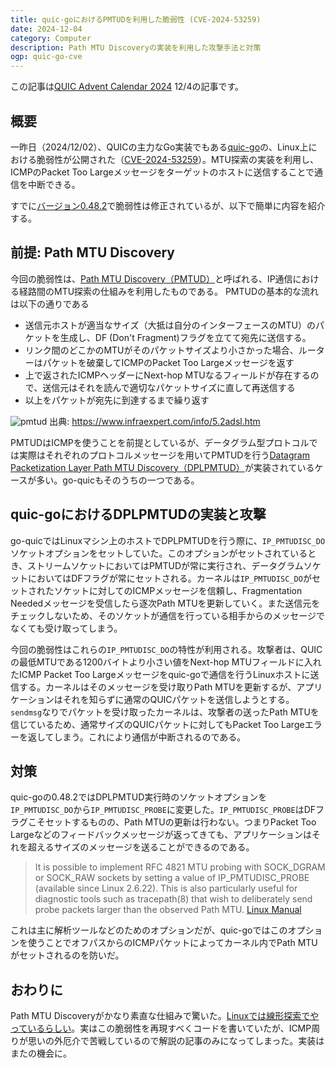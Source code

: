 ```yaml
---
title: quic-goにおけるPMTUDを利用した脆弱性 (CVE-2024-53259)
date: 2024-12-04
category: Computer
description: Path MTU Discoveryの実装を利用した攻撃手法と対策
ogp: quic-go-cve
---
```


この記事は[QUIC Advent Calendar 2024](https://qiita.com/advent-calendar/2024/quic) 12/4の記事です。
## 概要
一昨日（2024/12/02）、QUICの主力なGo実装でもある[quic-go](https://github.com/quic-go/quic-go)の、Linux上における脆弱性が公開された（[CVE-2024-53259](https://nvd.nist.gov/vuln/detail/CVE-2024-53259)）。MTU探索の実装を利用し、ICMPのPacket Too Largeメッセージをターゲットのホストに送信することで通信を中断できる。

すでに[バージョン0.48.2](https://github.com/quic-go/quic-go/releases/tag/v0.48.2)で脆弱性は修正されているが、以下で簡単に内容を紹介する。

## 前提: Path MTU Discovery
今回の脆弱性は、[Path MTU Discovery（PMTUD）](https://www.rfc-editor.org/rfc/rfc1191.html)と呼ばれる、IP通信における経路間のMTU探索の仕組みを利用したものである。
PMTUDの基本的な流れは以下の通りである
- 送信元ホストが適当なサイズ（大抵は自分のインターフェースのMTU）のパケットを生成し、DF (Don't Fragment)フラグを立てて宛先に送信する。
- リンク間のどこかのMTUがそのパケットサイズより小さかった場合、ルーターはパケットを破棄してICMPのPacket Too Largeメッセージを返す
- 上で返されたICMPヘッダーにNext-hop MTUなるフィールドが存在するので、送信元はそれを読んで適切なパケットサイズに直して再送信する
- 以上をパケットが宛先に到達するまで繰り返す

![pmtud](/media/pmtud.png)
出典: https://www.infraexpert.com/info/5.2adsl.htm

PMTUDはICMPを使うことを前提としているが、データグラム型プロトコルでは実際はそれぞれのプロトコルメッセージを用いてPMTUDを行う[Datagram Packetization Layer Path MTU Discovery（DPLPMTUD）](https://www.rfc-editor.org/rfc/rfc8899)が実装されているケースが多い。go-quicもそのうちの一つである。

## quic-goにおけるDPLPMTUDの実装と攻撃
go-quicではLinuxマシン上のホストでDPLPMTUDを行う際に、`IP_PMTUDISC_DO`ソケットオプションをセットしていた。このオプションがセットされているとき、ストリームソケットにおいてはPMTUDが常に実行され、データグラムソケットにおいてはDFフラグが常にセットされる。カーネルは`IP_PMTUDISC_DO`がセットされたソケットに対してのICMPメッセージを信頼し、Fragmentation Neededメッセージを受信したら逐次Path MTUを更新していく。また送信元をチェックしないため、そのソケットが通信を行っている相手からのメッセージでなくても受け取ってしまう。

今回の脆弱性はこれらの`IP_PMTUDISC_DO`の特性が利用される。攻撃者は、QUICの最低MTUである1200バイトより小さい値をNext-hop MTUフィールドに入れたICMP Packet Too Largeメッセージをquic-goで通信を行うLinuxホストに送信する。カーネルはそのメッセージを受け取りPath MTUを更新するが、アプリケーションはそれを知らずに通常のQUICパケットを送信しようとする。`sendmsg`なりでパケットを受け取ったカーネルは、攻撃者の送ったPath MTUを信じているため、通常サイズのQUICパケットに対してもPacket Too Largeエラーを返してしまう。これにより通信が中断されるのである。

## 対策
quic-goの0.48.2ではDPLPMTUD実行時のソケットオプションを`IP_PMTUDISC_DO`から`IP_PMTUDISC_PROBE`に変更した。`IP_PMTUDISC_PROBE`はDFフラグこそセットするものの、Path MTUの更新は行わない。つまりPacket Too Largeなどのフィードバックメッセージが返ってきても、アプリケーションはそれを超えるサイズのメッセージを送ることができるのである。
>It is possible to implement RFC 4821 MTU probing with SOCK_DGRAM or SOCK_RAW sockets by setting a value of IP_PMTUDISC_PROBE (available since Linux 2.6.22).  This is also particularly useful for diagnostic tools such as tracepath(8) that wish to deliberately send probe packets larger than the observed Path MTU.
>[Linux Manual](https://man7.org/linux/man-pages/man7/ip.7.html)

これは主に解析ツールなどのためのオプションだが、quic-goではこのオプションを使うことでオフパスからのICMPパケットによってカーネル内でPath MTUがセットされるのを防いだ。

## おわりに
Path MTU Discoveryがかなり素直な仕組みで驚いた。[Linuxでは線形探索でやっているらしい](https://yokanyukari.hatenablog.com/entry/2022/12/16/030832)。実はこの脆弱性を再現すべくコードを書いていたが、ICMP周りが思いの外厄介で苦戦しているので解説の記事のみになってしまった。実装はまたの機会に。
